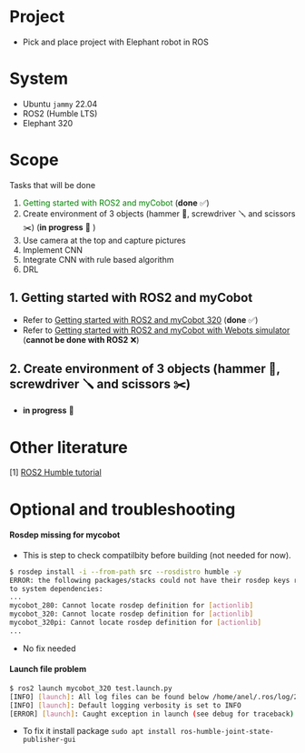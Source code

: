 # Project
- Pick and place project with Elephant robot in ROS

# System
- Ubuntu `jammy` 22.04
- ROS2  (Humble LTS)
- Elephant 320

# Scope
Tasks that will be done
1. <span style="color:green;">Getting started with ROS2 and myCobot</span> (**done** ✅)
2. Create environment of 3 objects (hammer 🔨, screwdriver 🪛 and scissors ✂️) (**in progress** 🔴 )
3. Use camera at the top and capture pictures
4. Implement CNN
5. Integrate CNN with rule based algorithm
6. DRL


## 1. Getting started with ROS2 and myCobot

- Refer to [Getting started with ROS2 and myCobot 320](1_getting_started_with_ros2_and_mycobot320.md) (**done** ✅)
- Refer to [Getting started with ROS2 and myCobot with Webots simulator](1_getting_started_with_mycobot_webots.md) (**cannot be done with ROS2** :x:)


## 2. Create environment of 3 objects (hammer 🔨, screwdriver 🪛 and scissors ✂️)
- **in progress** 🔴

# Other literature
[1] [ROS2 Humble tutorial](https://docs.ros.org/en/humble/Tutorials.html)

# Optional and troubleshooting

#### Rosdep missing  for mycobot
- This is step to check compatilbity before building (not needed for now).
```bash
$ rosdep install -i --from-path src --rosdistro humble -y
ERROR: the following packages/stacks could not have their rosdep keys resolved
to system dependencies:
...
mycobot_280: Cannot locate rosdep definition for [actionlib]
mycobot_320: Cannot locate rosdep definition for [actionlib]
mycobot_320pi: Cannot locate rosdep definition for [actionlib]
...
```
- No fix needed

#### Launch file problem
```bash
$ ros2 launch mycobot_320 test.launch.py
[INFO] [launch]: All log files can be found below /home/anel/.ros/log/2024-10-05-16-49-37-621332-anel-27323
[INFO] [launch]: Default logging verbosity is set to INFO
[ERROR] [launch]: Caught exception in launch (see debug for traceback): "package 'joint_state_publisher_gui' not found, searching: ['/home/anel/GitHub/pick_and_place_ros/ros2_ws/install/mycobot_320', '/home/anel/GitHub/pick_and_place_ros/ros2_ws/install/mycobot_communication', '/home/anel/GitHub/pick_and_place_ros/ros2_ws/install/mycobot_interfaces', '/home/anel/GitHub/pick_and_place_ros/ros2_ws/install/mycobot_description', '/opt/ros/humble']"
```
- To fix it install package `sudo apt install ros-humble-joint-state-publisher-gui`
